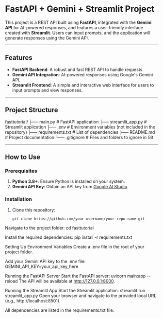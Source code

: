 # FastAPI + Gemini + Streamlit Project

This project is a REST API built using **FastAPI**, integrated with the **Gemini API** for AI-powered responses, and features a user-friendly interface created with **Streamlit**. Users can input prompts, and the application will generate responses using the Gemini API.

---

## Features
- **FastAPI Backend**: A robust and fast REST API to handle requests.
- **Gemini API Integration**: AI-powered responses using Google's Gemini API.
- **Streamlit Frontend**: A simple and interactive web interface for users to input prompts and view responses.

---

## Project Structure
fasttutorial/
├── main.py # FastAPI application
├── streamlit_app.py # Streamlit application
├── .env # Environment variables (not included in the repository)
├── requirements.txt # List of dependencies
├── README.md # Project documentation
└── .gitignore # Files and folders to ignore in Git


---

## How to Use

### Prerequisites
1. **Python 3.8+**: Ensure Python is installed on your system.
2. **Gemini API Key**: Obtain an API key from [Google AI Studio](https://ai.google.dev/).

### Installation
1. Clone this repository:
   ```bash
   git clone https://github.com/your-username/your-repo-name.git
Navigate to the project folder:
   cd fasttutorial

Install the required dependencies:
    pip install -r requirements.txt


Setting Up Environment Variables
    Create a .env file in the root of your project folder.

Add your Gemini API key to the .env file:
GEMINI_API_KEY=your_api_key_here

Running the FastAPI Server
    Start the FastAPI server:
    uvicorn main:app --reload
The API will be available at http://127.0.0.1:8000.

Running the Streamlit App
    Start the Streamlit application:
    streamlit run streamlit_app.py
Open your browser and navigate to the provided local URL (e.g., http://localhost:8501).


All dependencies are listed in the requirements.txt file.


